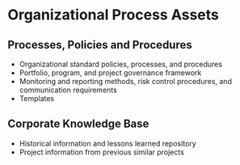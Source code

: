 # Organizational Process Assets

## Processes, Policies and Procedures

- Organizational standard policies, processes, and procedures
- Portfolio, program, and project governance framework
- Monitoring and reporting methods, risk control procedures, and communication requirements
- Templates

## Corporate Knowledge Base

- Historical information and lessons learned repository
- Project information from previous similar projects
